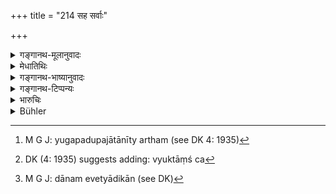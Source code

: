 +++
title = "214 सह सर्वाः"

+++

<details><summary>गङ्गानथ-मूलानुवादः</summary>

Seeing all kinds of troubles frequently cropping up simutaneously, the wise person shall employ all the expedients, collectively as well as severally.—(214)
</details>

<details><summary>मेधातिथिः</summary>

आपदो दैवमानुषाणि व्यसनानि । तानि प्रकृतिविषयाणि युगपदुपजातान्य् अत्यर्थम्[^३२९] अपि यथा स्युस् तथा । **संयुक्तांश् च** सामपुरःसरं दानम्, सामपूर्वकं भेदम्, साम दानभेदसहितम्,[^३३०] दण्डम् एव वा दानम् एव वेत्यादिकान्[^३३१] सर्वोपायान् **विसृजेद् बुध** इति । यत्र यत् प्राप्तं तत् **समीक्ष्य** विचार्य प्रयुञ्जीतेत्य् अर्थः, न तु विषण्ण आसीत ॥ ७.२१४ ॥


[^३३१]:
     M G J: dānam evetyādikān (see DK)


[^३३०]:
     DK (4: 1935) suggests adding: vyuktāṃś ca


[^३२९]:
     M G J: yugapadupajātānīty artham (see DK 4: 1935)

_कथम् इत्य् अपेक्षायाम् आह ।_
</details>

<details><summary>गङ्गानथ-भाष्यानुवादः</summary>

‘*Troubles*’—misfortunes due to human as well as divine agencies; when these appear simultaneously, in connection with what forms the subject-matter of the present context, then, the *wise man shall employ all the expedients*’, ‘*collectively*’—*i.e*., gifts preceded by conciliation, dissension preceded by conciliation, fighting accompanied by conciliation, gifts and dissension,—or gifts along with the others, and so on. That is, he śull make use of that particular expedient which he finds most suited to the occasion; and he shall not sit cast down with the troubles.—(214)

How this shall be done is explained in the next verse.
</details>

<details><summary>गङ्गानथ-टिप्पन्यः</summary>

This verse is quoted in *Vīramitrodaya* (Rājanīti, p. 413), which explains ‘*Saṃyuktān*’ as ‘arisen together’,—‘*viyuktān*’, as ‘arisen separately,’ and ‘*nayet*’ as ‘should employ.’
</details>

<details><summary>भारुचिः</summary>

[**सर्वाः समुत्पन्नाह्** समीक्ष्य्]**आपदो भृशम्**, संयुक्तांश् च समस्तान् त्रीन् वा द्वौ वा वियुक्तांश् च प्रत्येकं **सर्वोपायान्** समादीन् **सृजेद्** विसृजेद् **बुधः** । न सहसा विषण्ण आसीतेत्य् अर्थः । स्वप्रकृतिभया[न्य् उप]क्षेपतस् तद् उपसंहरति ॥ ७.२१४ ॥
</details>

<details><summary>Bühler</summary>

214	A wise (king), seeing that all kinds of misfortunes violently assail him at the same time, should try all (the four) expedients, be it together or separately, (in order to save himself.)
</details>
